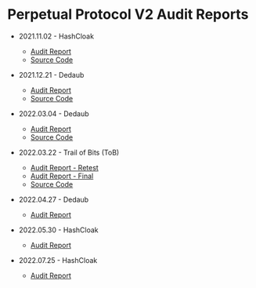 # Perpetual Protocol V2 Audit Reports

- 2021.11.02 - HashCloak
    - [Audit Report](https://github.com/perpetual-protocol/perp-curie-contract/blob/main/audits/2021.11.02-hashcloak.pdf)
    - [Source Code](https://github.com/perpetual-protocol/perp-curie-contract/tree/audit-hashcloak)

- 2021.12.21 - Dedaub
    - [Audit Report](https://github.com/perpetual-protocol/perp-curie-contract/blob/main/audits/2021.12.21-dedaub.pdf)
    - [Source Code](https://github.com/perpetual-protocol/perp-curie-contract/tree/audit-dedaub)

- 2022.03.04 - Dedaub
    - [Audit Report](https://github.com/perpetual-protocol/perp-curie-contract/blob/main/audits/2022.03.04-dedaub-2.pdf)
    - [Source Code](https://github.com/perpetual-protocol/perp-curie-contract/tree/audit-dedaub-2)

- 2022.03.22 - Trail of Bits (ToB)
    - [Audit Report - Retest](https://github.com/perpetual-protocol/perp-curie-contract/blob/main/audits/2022.03.21-tob-retest.pdf)
    - [Audit Report - Final](https://github.com/perpetual-protocol/perp-curie-contract/blob/main/audits/2022.03.22-tob-final.pdf)
    - [Source Code](https://github.com/perpetual-protocol/perp-curie-contract/tree/audit-tob)

- 2022.04.27 - Dedaub
    - [Audit Report](https://github.com/perpetual-protocol/perp-curie-contract/blob/main/audits/2022.04.27-dedaub.pdf)

- 2022.05.30 - HashCloak
    - [Audit Report](https://github.com/perpetual-protocol/perp-curie-contract/blob/main/audits/2022.05.30-hashcloak.pdf)

- 2022.07.25 - HashCloak
    - [Audit Report](https://github.com/perpetual-protocol/perp-curie-contract/blob/main/audits/2022.07.25-hashcloak.pdf)
